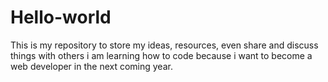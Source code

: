 # Hello-world
This is my repository to store my ideas, resources, even share and discuss things with others
i am learning how to code because i want to become a web developer in the next coming year.
